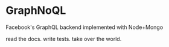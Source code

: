 # GraphNoQL
Facebook's GraphQL backend implemented with Node+Mongo

read the docs.
write tests.
take over the world.
